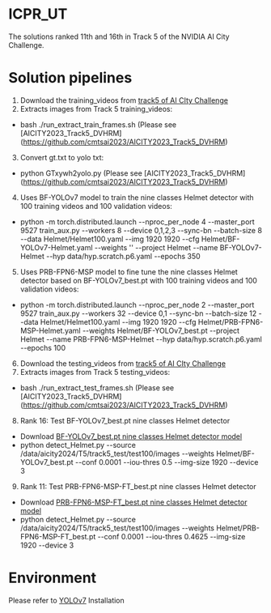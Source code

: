 # ICPR_UT
The solutions ranked 11th and 16th in Track 5 of the NVIDIA AI City Challenge.

# Solution pipelines
1. Download the training_videos from [track5 of AI CIty Challenge](http://www.aicitychallenge.org/2024-track5-download/)
2. Extracts images from Track 5 training_videos:
- bash ./run_extract_train_frames.sh (Please see [AICITY2023_Track5_DVHRM] (https://github.com/cmtsai2023/AICITY2023_Track5_DVHRM)
3. Convert gt.txt to yolo txt:
- python GTxywh2yolo.py (Please see [AICITY2023_Track5_DVHRM] (https://github.com/cmtsai2023/AICITY2023_Track5_DVHRM)
4. Uses BF-YOLOv7 model to train the nine classes Helmet detector with 100 training videos and 100 validation videos:
- python -m torch.distributed.launch --nproc_per_node 4 --master_port 9527 train_aux.py --workers 8 --device 0,1,2,3 --sync-bn --batch-size 8 --data Helmet/Helmet100.yaml --img 1920 1920 --cfg Helmet/BF-YOLOv7-Helmet.yaml --weights '' --project Helmet --name BF-YOLOv7-Helmet --hyp data/hyp.scratch.p6.yaml --epochs 350
5. Uses PRB-FPN6-MSP model to fine tune the nine classes Helmet detector based on BF-YOLOv7_best.pt with 100 training videos and 100 validation videos:
- python -m torch.distributed.launch --nproc_per_node 2 --master_port 9527 train_aux.py --workers 32 --device 0,1 --sync-bn --batch-size 12 --data Helmet/Helmet100.yaml --img 1920 1920 --cfg Helmet/PRB-FPN6-MSP-Helmet.yaml --weights Helmet/BF-YOLOv7_best.pt --project Helmet --name PRB-FPN6-MSP-Helmet --hyp data/hyp.scratch.p6.yaml --epochs 100
6. Download the testing_videos from [track5 of AI CIty Challenge](http://www.aicitychallenge.org/2024-track5-download/)
7. Extracts images from Track 5 testing_videos: 
- bash ./run_extract_test_frames.sh (Please see [AICITY2023_Track5_DVHRM] (https://github.com/cmtsai2023/AICITY2023_Track5_DVHRM)
8. Rank 16: Test BF-YOLOv7_best.pt nine classes Helmet detector
- Download [BF-YOLOv7_best.pt nine classes Helmet detector model](https)
- python detect_Helmet.py --source /data/aicity2024/T5/track5_test/test100/images --weights Helmet/BF-YOLOv7_best.pt --conf 0.0001 --iou-thres 0.5 --img-size 1920 --device 3
9. Rank 11: Test PRB-FPN6-MSP-FT_best.pt nine classes Helmet detector
- Download [PRB-FPN6-MSP-FT_best.pt nine classes Helmet detector model](https)
- python detect_Helmet.py --source /data/aicity2024/T5/track5_test/test100/images --weights Helmet/PRB-FPN6-MSP-FT_best.pt --conf 0.0001 --iou-thres 0.4625 --img-size 1920 --device 3
# Environment
Please refer to [YOLOv7](https://github.com/WongKinYiu/yolov7) Installation
